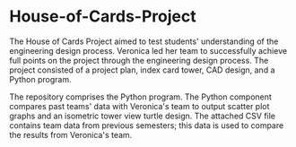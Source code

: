 # House-of-Cards-Project
The House of Cards Project aimed to test students' understanding of the engineering design process. Veronica led her team to successfully achieve full points on the project through the engineering design process. The project consisted of a project plan, index card tower, CAD design, and a Python program. 

The repository comprises the Python program. The Python component compares past teams' data with Veronica's team to output scatter plot graphs and an isometric tower view turtle design. The attached CSV file contains team data from previous semesters; this data is used to compare the results from Veronica's team.
